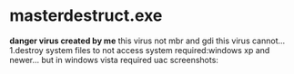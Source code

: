 # masterdestruct.exe
**danger virus created by me**
this virus not mbr and gdi
this virus cannot...
1.destroy system files to not access system
required:windows xp and newer...
but in windows vista required uac
screenshots:
